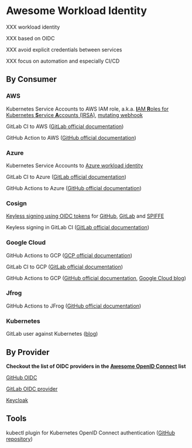 # Awesome Workload Identity

XXX workload identity

XXX based on OIDC

XXX avoid explicit credentials between services

XXX focus on automation and especially CI/CD

## By Consumer

### AWS

Kubernetes Service Accounts to AWS IAM role, a.k.a. [**I**AM **R**oles for Kubernetes **S**ervice **A**ccounts (IRSA)](https://docs.aws.amazon.com/eks/latest/userguide/iam-roles-for-service-accounts.html), [mutating webhook](https://github.com/aws/amazon-eks-pod-identity-webhook)

GitLab CI to AWS ([GitLab official documentation](https://docs.gitlab.com/ee/ci/cloud_services/aws/))

GitHub Action to AWS ([GitHub official documentation](https://docs.github.com/en/actions/security-for-github-actions/security-hardening-your-deployments/configuring-openid-connect-in-amazon-web-services))

### Azure

Kubernetes Service Accounts to [Azure workload identity](https://github.com/Azure/azure-workload-identity)

GitLab CI to Azure ([GitLab official documentation](https://docs.gitlab.com/ee/ci/cloud_services/azure/))

GitHub Actions to Azure ([GitHub official documentation](https://docs.github.com/en/actions/security-for-github-actions/security-hardening-your-deployments/configuring-openid-connect-in-azure))

### Cosign

[Keyless signing using OIDC tokens](https://docs.sigstore.dev/certificate_authority/oidc-in-fulcio/) for [GitHub](https://docs.sigstore.dev/certificate_authority/oidc-in-fulcio/#github), [GitLab](https://docs.sigstore.dev/certificate_authority/oidc-in-fulcio/#gitlab) and [SPIFFE](https://docs.sigstore.dev/certificate_authority/oidc-in-fulcio/#spiffe-1)

Keyless signing in GitLab CI ([GitLab official documentation](https://docs.gitlab.com/ee/ci/yaml/signing_examples.html))

### Google Cloud

GitHub Actions to GCP ([GCP official documentation](https://cloud.google.com/blog/products/identity-security/enabling-keyless-authentication-from-github-actions))

GitLab CI to GCP ([GitLab official documentation](https://docs.gitlab.com/ee/ci/cloud_services/google_cloud/))

GitHub Actions to GCP ([GitHub official documentation](https://docs.github.com/en/actions/security-for-github-actions/security-hardening-your-deployments/configuring-openid-connect-in-google-cloud-platform), [Google Cloud blog](https://cloud.google.com/blog/products/identity-security/enabling-keyless-authentication-from-github-actions))

### Jfrog

GitHub Actions to JFrog ([GitHub official documentation](https://docs.github.com/en/actions/security-for-github-actions/security-hardening-your-deployments/configuring-openid-connect-in-jfrog))

### Kubernetes

GitLab user against Kubernetes ([blog](https://www.hoelzel.it/kubernetes/2023/04/17/k3s-gitlab-oidc-copy.html))

## By Provider

**Checkout the list of OIDC providers in the [Awesome OpenID Connect](https://github.com/cerberauth/awesome-openid-connect?tab=readme-ov-file#openid-providers-op) list**

[GitHub OIDC](https://docs.github.com/en/actions/security-for-github-actions/security-hardening-your-deployments/about-security-hardening-with-openid-connect)

[GitLab OIDC provider](https://docs.gitlab.com/ee/integration/openid_connect_provider.html)

[Keycloak](https://www.keycloak.org/)

## Tools

kubectl plugin for Kubernetes OpenID Connect authentication ([GitHub repository](https://github.com/int128/kubelogin))
